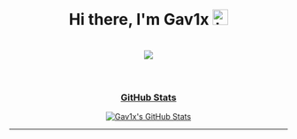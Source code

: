 <div align=center>
	<h1> Hi there, I'm Gav1x <img src="https://user-images.githubusercontent.com/1303154/88677602-1635ba80-d120-11ea-84d8-d263ba5fc3c0.gif" width="28px" alt="hi"> <h1>
		</a>
		<a href="https://twitter.com/g4v1x">
			<img src="https://img.shields.io/badge/Twitter-blue"/>
</div><br/>

<div align=center>
	<h3> GitHub Stats </h3>
	<p> <img alt="Gav1x's GitHub Stats" src="https://github-readme-stats.vercel.app/api?username=gav1x&theme=chartreuse-dark&show_icons=true&hide_border=true"/></p>
</div><hr/><br/>
